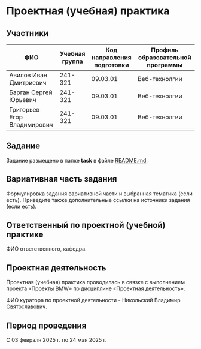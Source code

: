 # Проектная (учебная) практика

## Участники

| ФИО | Учебная группа | Код направления подготовки | Профиль образовательной программы |
|-|-|-|-|
| Авилов Иван Дмитриевич | 241-321 | 09.03.01 | Веб-технолгии |
| Барган Сергей Юрьевич | 241-321 | 09.03.01 | Веб-технолгии |
| Григорьев Егор Владимирович | 241-321 | 09.03.01 | Веб-технолгии |

## Задание

Задание размещено в папке **task** в файле [README.md](task/README.md).

## Вариативная часть задания

Формулировка задания вариативной части и выбранная тематика (если есть). Приведите также дополнительные ссылки на источники задания (если есть).

## Ответственный по проектной (учебной) практике

ФИО ответственного, кафедра.

## Проектная деятельность

Проектная (учебная) практика проводилась в связке с выполнением проекта «Проекты BMW» по дисциплине «Проектная деятельность».

ФИО куратора по проектной деятельности - Никольский Владимир Святославович.

## Период проведения

С 03 февраля 2025 г. по 24 мая 2025 г.
